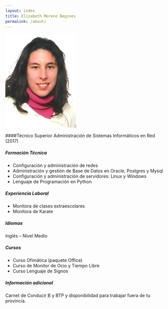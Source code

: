 ```yaml
---
layout: index
title: Elizabeth Moreno Begines
permalink: /about/
---
```


![Sin titulo](https://github.com/ElizabethMoreno/ElizabethMoreno.github.io/blob/master/carnet%20elizabeth.jpeg?raw=true)

####Técnico Superior Administración de Sistemas Informáticos en Red (2017)

##### Formación Técnica
- Configuración y administración de redes
- Administración y gestión de Base de Datos en Oracle, Postgres y Mysql
- Configuración y administración de servidores: Linux y Windows
- Lenguaje de Programación en Python

##### Experiencia Laboral
- Monitora de clases extraescolares
- Monitora de Karate

##### Idiomas
Inglés – Nivel Medio

##### Cursos
- Curso Ofimática (paquete Office)
- Curso de Monitor de Ocio y Tiempo Libre
- Curso Lenguaje de Signos

##### Información adicional
Carnet de Conducir B y BTP y disponibilidad para trabajar fuera de tu provincia.
